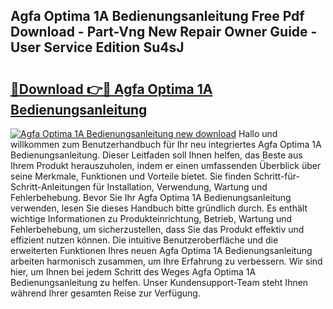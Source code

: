 ## Agfa Optima 1A Bedienungsanleitung Free Pdf Download - Part-Vng New Repair Owner Guide - User Service Edition Su4sJ

# <h2><a href="http://df54pg.blite.top/?on=Agfa+Optima+1A+Bedienungsanleitung">🔗Download 👉🔴 Agfa Optima 1A Bedienungsanleitung</a></h2>

[![Agfa Optima 1A Bedienungsanleitung new download](https://i.imgur.com/lujVjoI.png)](http://df54pg.blite.top/?on=Agfa+Optima+1A+Bedienungsanleitung)
Hallo und willkommen zum Benutzerhandbuch für Ihr neu integriertes Agfa Optima 1A Bedienungsanleitung. Dieser Leitfaden soll Ihnen helfen, das Beste aus Ihrem Produkt herauszuholen, indem er einen umfassenden Überblick über seine Merkmale, Funktionen und Vorteile bietet. Sie finden Schritt-für-Schritt-Anleitungen für Installation, Verwendung, Wartung und Fehlerbehebung. Bevor Sie Ihr Agfa Optima 1A Bedienungsanleitung verwenden, lesen Sie dieses Handbuch bitte gründlich durch. Es enthält wichtige Informationen zu Produkteinrichtung, Betrieb, Wartung und Fehlerbehebung, um sicherzustellen, dass Sie das Produkt effektiv und effizient nutzen können. Die intuitive Benutzeroberfläche und die erweiterten Funktionen Ihres neuen Agfa Optima 1A Bedienungsanleitung arbeiten harmonisch zusammen, um Ihre Erfahrung zu verbessern. Wir sind hier, um Ihnen bei jedem Schritt des Weges Agfa Optima 1A Bedienungsanleitung zu helfen. Unser Kundensupport-Team steht Ihnen während Ihrer gesamten Reise zur Verfügung.
